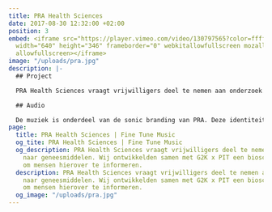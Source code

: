 ```yaml
---
title: PRA Health Sciences
date: 2017-08-30 12:32:00 +02:00
position: 3
embed: <iframe src="https://player.vimeo.com/video/130797565?color=ffffff&title=0&byline=0&portrait=0"
  width="640" height="346" frameborder="0" webkitallowfullscreen mozallowfullscreen
  allowfullscreen></iframe>
image: "/uploads/pra.jpg"
description: |-
  ## Project

  PRA Health Sciences vraagt vrijwilligers deel te nemen aan onderzoek naar geneesmiddelen. Wij ontwikkelden samen met G2K x PIT een bioscoop- en radiocommercial om mensen hierover te informeren.

  ## Audio

  De muziek is onderdeel van de sonic branding van PRA. Deze identiteit vatten we samen in het soundlogo aan het eind van de commercial. De campagne was te horen op nationale radio en te zien in diverse Pathé Bioscopen.
page:
  title: PRA Health Sciences | Fine Tune Music
  og_tite: PRA Health Sciences | Fine Tune Music
  og_description: PRA Health Sciences vraagt vrijwilligers deel te nemen aan onderzoek
    naar geneesmiddelen. Wij ontwikkelden samen met G2K x PIT een bioscoop- en radiocommercial
    om mensen hierover te informeren.
  description: PRA Health Sciences vraagt vrijwilligers deel te nemen aan onderzoek
    naar geneesmiddelen. Wij ontwikkelden samen met G2K x PIT een bioscoop- en radiocommercial
    om mensen hierover te informeren.
  og_image: "/uploads/pra.jpg"
---
```


